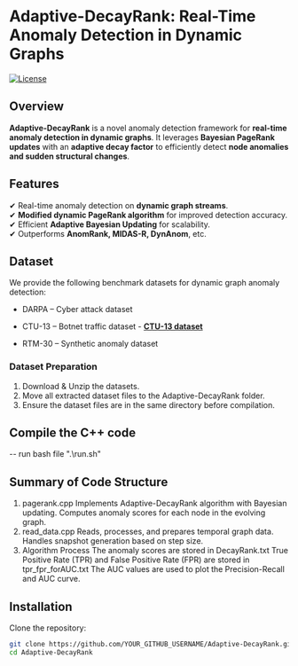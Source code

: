 
# Adaptive-DecayRank: Real-Time Anomaly Detection in Dynamic Graphs

[![License](https://img.shields.io/badge/license-MIT-blue.svg)](LICENSE)

## Overview
**Adaptive-DecayRank** is a novel anomaly detection framework for **real-time anomaly detection in dynamic graphs**. It leverages **Bayesian PageRank updates** with an **adaptive decay factor** to efficiently detect **node anomalies and sudden structural changes**.

## Features
✔ Real-time anomaly detection on **dynamic graph streams**.  
✔ **Modified dynamic PageRank algorithm** for improved detection accuracy.  
✔ Efficient **Adaptive Bayesian Updating** for scalability.  
✔ Outperforms **AnomRank, MIDAS-R, DynAnom**, etc.

## Dataset
We provide the following benchmark datasets for dynamic graph anomaly detection:
- DARPA – Cyber attack dataset
- CTU-13 – Botnet traffic dataset - **[CTU-13 dataset](https://www.stratosphereips.org/datasets-ctu13)**  

- RTM-30 – Synthetic anomaly dataset
### Dataset Preparation
1. Download & Unzip the datasets.
2. Move all extracted dataset files to the Adaptive-DecayRank folder.
3. Ensure the dataset files are in the same directory before compilation.

## Compile the C++ code
-- run bash file ".\run.sh"

## Summary of Code Structure
1. pagerank.cpp
  Implements Adaptive-DecayRank algorithm with Bayesian updating.
 Computes anomaly scores for each node in the evolving graph.
2. read_data.cpp
  Reads, processes, and prepares temporal graph data.
  Handles snapshot generation based on step size.
3. Algorithm Process
  The anomaly scores are stored in DecayRank.txt
  True Positive Rate (TPR) and False Positive Rate (FPR) are stored in tpr_fpr_forAUC.txt
  The AUC values are used to plot the Precision-Recall and AUC curve.


## Installation
Clone the repository:
```bash
git clone https://github.com/YOUR_GITHUB_USERNAME/Adaptive-DecayRank.git
cd Adaptive-DecayRank
